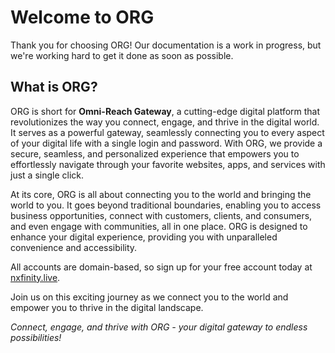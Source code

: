 # Welcome to ORG

Thank you for choosing ORG! Our documentation is a work in progress, but we're working hard to get it done as soon as possible.

## What is ORG?

ORG is short for **Omni-Reach Gateway**, a cutting-edge digital platform that revolutionizes the way you connect, engage, and thrive in the digital world. It serves as a powerful gateway, seamlessly connecting you to every aspect of your digital life with a single login and password. With ORG, we provide a secure, seamless, and personalized experience that empowers you to effortlessly navigate through your favorite websites, apps, and services with just a single click.

At its core, ORG is all about connecting you to the world and bringing the world to you. It goes beyond traditional boundaries, enabling you to access business opportunities, connect with customers, clients, and consumers, and even engage with communities, all in one place. ORG is designed to enhance your digital experience, providing you with unparalleled convenience and accessibility.

All accounts are domain-based, so sign up for your free account today at [nxfinity.live](https://nxfinity.live).

Join us on this exciting journey as we connect you to the world and empower you to thrive in the digital landscape.

*Connect, engage, and thrive with ORG - your digital gateway to endless possibilities!*
